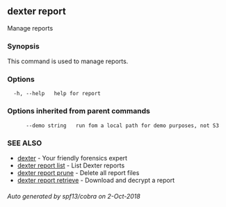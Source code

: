 ## dexter report

Manage reports

### Synopsis


This command is used to manage reports.

### Options

```
  -h, --help   help for report
```

### Options inherited from parent commands

```
      --demo string   run fom a local path for demo purposes, not S3
```

### SEE ALSO
* [dexter](dexter.md)	 - Your friendly forensics expert
* [dexter report list](dexter_report_list.md)	 - List Dexter reports
* [dexter report prune](dexter_report_prune.md)	 - Delete all report files
* [dexter report retrieve](dexter_report_retrieve.md)	 - Download and decrypt a report

###### Auto generated by spf13/cobra on 2-Oct-2018
